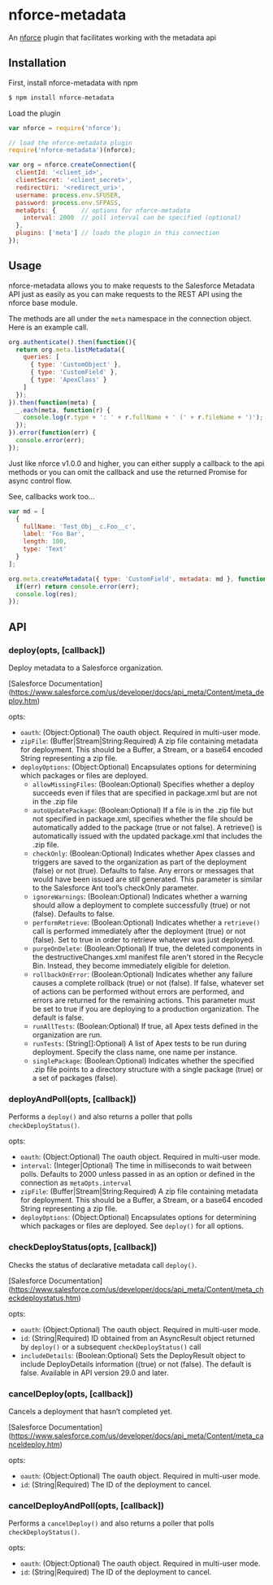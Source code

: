 nforce-metadata
===============

An [nforce](https://github.com/kevinohara80/nforce) plugin that facilitates working with the metadata api

## Installation

First, install nforce-metadata with npm

```bash
$ npm install nforce-metadata
```

Load the plugin

```js
var nforce = require('nforce');

// load the nforce-metadata plugin
require('nforce-metadata')(nforce);

var org = nforce.createConnection({
  clientId: '<client_id>',
  clientSecret: '<client_secret>',
  redirectUri: '<redirect_uri>',
  username: process.env.SFUSER,
  password: process.env.SFPASS,
  metaOpts: {       // options for nforce-metadata
    interval: 2000  // poll interval can be specified (optional)
  },
  plugins: ['meta'] // loads the plugin in this connection
});
```

## Usage

nforce-metadata allows you to make requests to the Salesforce 
Metadata API just as easily as you can make requests to the
REST API using the nforce base module.

The methods are all under the `meta` namespace in the 
connection object. Here is an example call.

```js
org.authenticate().then(function(){
  return org.meta.listMetadata({
    queries: [
      { type: 'CustomObject' },
      { type: 'CustomField' },
      { type: 'ApexClass' }
    ]
  });
}).then(function(meta) {
  _.each(meta, function(r) {
    console.log(r.type + ': ' + r.fullName + ' (' + r.fileName + ')');
  });
}).error(function(err) {
  console.error(err);
});
```

Just like nforce v1.0.0 and higher, you can either supply a
callback to the api methods or you can omit the callback
and use the returned Promise for async control flow.

See, callbacks work too...

```js
var md = [
  { 
    fullName: 'Test_Obj__c.Foo__c',
    label: 'Foo Bar',
    length: 100,
    type: 'Text'
  }
];

org.meta.createMetadata({ type: 'CustomField', metadata: md }, function(err, res) {
  if(err) return console.error(err);
  console.log(res);
});
```

## API

### deploy(opts, [callback])

Deploy metadata to a Salesforce organization. 

[Salesforce Documentation]
(https://www.salesforce.com/us/developer/docs/api_meta/Content/meta_deploy.htm)

opts: 

* `oauth`: (Object:Optional) The oauth object. Required in multi-user mode.
* `zipFile`: (Buffer|Stream|String:Required) A zip file containing metadata for deployment.
This should be a Buffer, a Stream, or a base64 encoded String representing a zip file.
* `deployOptions`: (Object:Optional) Encapsulates options for determining which packages 
or files are deployed.
  * `allowMissingFiles`: (Boolean:Optional) Specifies whether a deploy succeeds even if 
files that are specified in package.xml but are not in the .zip file 
  * `autoUpdatePackage`: (Boolean:Optional) If a file is in the .zip file but not specified 
in package.xml, specifies whether the file should be automatically added to the package 
(true or not false). A retrieve() is automatically issued with the updated package.xml 
that includes the .zip file.
  * `checkOnly`: (Boolean:Optional) Indicates whether Apex classes and triggers are 
saved to the organization as part of the deployment (false) or not (true). Defaults 
to false. Any errors or messages that would have been issued are still generated. 
This parameter is similar to the Salesforce Ant tool’s checkOnly parameter.
  * `ignoreWarnings`: (Boolean:Optional) Indicates whether a warning should allow 
a deployment to complete successfully (true) or not (false). Defaults to false.
  * `performRetrieve`: (Boolean:Optional) Indicates whether a `retrieve()` call is 
performed immediately after the deployment (true) or not (false). Set to true in 
order to retrieve whatever was just deployed.
  * `purgeOnDelete`: (Boolean:Optional) If true, the deleted components in the 
destructiveChanges.xml manifest file aren't stored in the Recycle Bin. Instead, 
they become immediately eligible for deletion.
  * `rollbackOnError`: (Boolean:Optional) Indicates whether any failure causes a 
complete rollback (true) or not (false). If false, whatever set of actions can be performed 
without errors are performed, and errors are returned for the remaining actions. This 
parameter must be set to true if you are deploying to a production organization. 
The default is false.
  * `runAllTests`: (Boolean:Optional) If true, all Apex tests defined in the organization 
are run.
  * `runTests`: (String[]:Optional) A list of Apex tests to be run during deployment. 
Specify the class name, one name per instance.
  * `singlePackage`: (Boolean:Optional) Indicates whether the specified .zip file points 
to a directory structure with a single package (true) or a set of packages (false).

### deployAndPoll(opts, [callback])

Performs a `deploy()` and also returns a poller that polls `checkDeployStatus()`.

opts: 

* `oauth`: (Object:Optional) The oauth object. Required in multi-user mode.
* `interval`: (Integer|Optional) The time in milliseconds to wait between polls. Defaults
to 2000 unless passed in as an option or defined in the connection as `metaOpts.interval`
* `zipFile`: (Buffer|Stream|String:Required) A zip file containing metadata for deployment.
This should be a Buffer, a Stream, or a base64 encoded String representing a zip file.
* `deployOptions`: (Object:Optional) Encapsulates options for determining which packages 
or files are deployed. See `deploy()` for all options.

### checkDeployStatus(opts, [callback])

Checks the status of declarative metadata call `deploy()`.

[Salesforce Documentation]
(https://www.salesforce.com/us/developer/docs/api_meta/Content/meta_checkdeploystatus.htm)

opts: 

* `oauth`: (Object:Optional) The oauth object. Required in multi-user mode.
* `id`: (String|Required) ID obtained from an AsyncResult object returned by `deploy()` 
or a subsequent `checkDeployStatus()` call
* `includeDetails`: (Boolean:Optional) Sets the DeployResult object to include 
DeployDetails information ((true) or not (false). The default is false. Available 
in API version 29.0 and later.

### cancelDeploy(opts, [callback])

Cancels a deployment that hasn’t completed yet.

[Salesforce Documentation]
(https://www.salesforce.com/us/developer/docs/api_meta/Content/meta_canceldeploy.htm)

opts: 

* `oauth`: (Object:Optional) The oauth object. Required in multi-user mode.
* `id`: (String|Required) The ID of the deployment to cancel.

### cancelDeployAndPoll(opts, [callback])

Performs a `cancelDeploy()` and also returns a poller that polls `checkDeployStatus()`.

opts: 

* `oauth`: (Object:Optional) The oauth object. Required in multi-user mode.
* `id`: (String|Required) The ID of the deployment to cancel.



